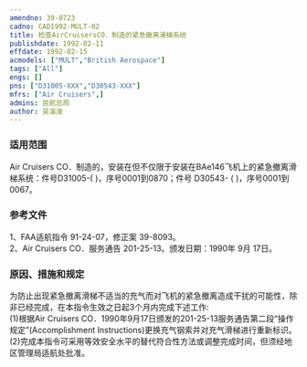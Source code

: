 ```yaml
---
amendno: 39-0723  
cadno: CAD1992-MULT-02  
title: 检查AirCruisersCO．制造的紧急撤离滑梯系统  
publishdate: 1992-02-11  
effdate: 1992-02-15  
acmodels: ["MULT","British Aerospace"]  
tags: ["All"]  
engs: []  
pns: ["D31005-XXX","D30543-XXX"]  
mfrs: ["Air Cruisers",]  
admins: 民航总局  
author: 吴溪浚  
---
```

  
### 适用范围  
Air Cruisers CO．制造的，安装在但不仅限于安装在BAe146飞机上的紧急撤离滑梯系统：件号D31005-( )，序号0001到0870；件号 D30543- ( )，序号0001到0067。  
  
<!--more-->  
### 参考文件  
1、FAA适航指令 91-24-07，修正案 39-8093。  
 2、Air Cruisers CO．服务通告 201-25-13。颁发日期：1990年 9月 17日。  
  
### 原因、措施和规定  
为防止出现紧急撤离滑梯不适当的充气而对飞机的紧急撤离造成干扰的可能性，除非已经完成，在本指令生效之日起3个月内完成下述工作:  
    (1)根据Air Cruisers CO．1990年9月17日颁发的201-25-13服务通告第二段“操作规定”(Accomplishment Instructions)更换充气钢索并对充气滑梯进行重新标识。  
    (2)完成本指令可采用等效安全水平的替代符合性方法或调整完成时间，但须经地区管理局适航处批准。  
  
      
